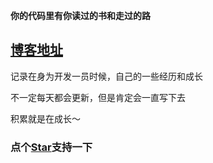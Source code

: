 **你的代码里有你读过的书和走过的路**

## [博客地址](https://lqk9511.github.io/blog/)
记录在身为开发一员时候，自己的一些经历和成长

不一定每天都会更新，但是肯定会一直写下去

积累就是在成长～

### 点个[Star](https://github.com/lqk9511/blog)支持一下